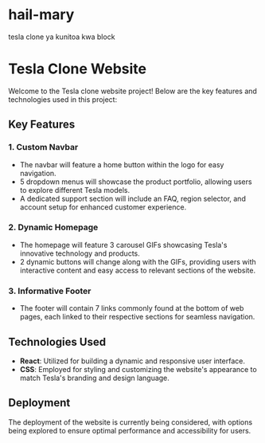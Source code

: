 # hail-mary
tesla clone ya kunitoa kwa block

# Tesla Clone Website

Welcome to the Tesla clone website project! Below are the key features and technologies used in this project:

## Key Features

### 1. Custom Navbar
- The navbar will feature a home button within the logo for easy navigation.
- 5 dropdown menus will showcase the product portfolio, allowing users to explore different Tesla models.
- A dedicated support section will include an FAQ, region selector, and account setup for enhanced customer experience.

### 2. Dynamic Homepage
- The homepage will feature 3 carousel GIFs showcasing Tesla's innovative technology and products.
- 2 dynamic buttons will change along with the GIFs, providing users with interactive content and easy access to relevant sections of the website.

### 3. Informative Footer
- The footer will contain 7 links commonly found at the bottom of web pages, each linked to their respective sections for seamless navigation.

## Technologies Used
- **React**: Utilized for building a dynamic and responsive user interface.
- **CSS**: Employed for styling and customizing the website's appearance to match Tesla's branding and design language.

## Deployment
The deployment of the website is currently being considered, with options being explored to ensure optimal performance and accessibility for users.
